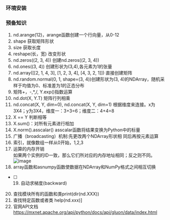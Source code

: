 ### 环境安装
### 预备知识
1. nd.arange(12)，arange函数创建⼀个⾏向量，从0-12
2. shape 获取矩阵形状
3. size 获取长度
4. reshape(长，宽) 改变形状
5. nd.zeros((2, 3, 4)) 创建nd.zeros((2, 3, 4))
6. nd.ones((3, 4)) 创建形状为(3,4),各元素为1的张量
7. nd.array([[2, 1, 4, 3], [1, 2, 3, 4], [4, 3, 2, 1]]) 直接创建矩阵  
8. nd.random.normal(0, 1, shape=(3, 4))创建形状为(3,
4)的NDArray，随机采样于均值为0、标准差为1的正态分布
9. 矩阵+，-,*,/, Y.exp()指数运算
10.  nd.dot(X, Y.T) 矩阵行列相乘
11.  nd.concat(X, Y, dim=0), nd.concat(X, Y, dim=1) 根据维度来连接。x为3X4；y为3X4，维度一：3+3=6；维度二：4+4=8
12.   X == Y 判断相等
13.  X.sum()：对所有元素进行相加
14.   X.norm().asscalar() asscalar函数将结果变换为Python中的标量
15.   ⼴播（broadcasting）机制:先更改两个NDArray形状相
同后再按元素运算
16. 索引，就像数组一样从0开始，1,2,3
17. 运算的内存开销  
如果两个实例的ID⼀致，那么它们所对应的内存地址相同；反之则不同。
![image](http://qcihljxys.bkt.clouddn.com/4JC2ZW3%25FZ%40GC3WWRZ2R%24%5B5.png?e=1593141919&token=U9eA-3C9E4nGVflazBXH0oNHR0DOEmVrEpFkOWPt:jRRm6k4ig71u-V4cyJ0XlIt1vnw=)
18. array函数和asnumpy函数使数据在NDArray和NumPy格式之间相互切换
- [ ] 19. 自动求梯度(backward)
20.   查找模块所有的函数和类print(dir(nd.XXX))
21.   查找特定函数或者类 help(nd.xxx)]
22.   官网API文档
    https://mxnet.apache.org/api/python/docs/api/gluon/data/index.html


